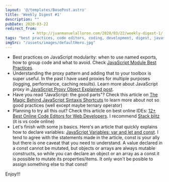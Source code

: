 ```yaml
---
layout: '@/templates/BasePost.astro'
title: 'Weekly Digest #1'
description: ""
pubDate: 2020-03-22
redirect_from: 
            - http://juanmanuelalloron.com/2020/03/22/weekly-digest-1/
tags: "best practices, code editors, coding, development, digest, javascript, js, vanilla JavaScript, Weekly Digest"
imgSrc: "/assets/images/defaultHero.jpg"
---
```

- Best practices on JavaScript modularity: when to use named exports, how to group code and what to avoid. Check [JavaScript Module Best Practices](https://dmitripavlutin.com/javascript-modules-best-practices/).
- Understanding the proxy pattern and adding that to your toolbox is super useful. In the past I have used proxies for multiple purposes (logging, performance, caching results). Learn more about JavaScript proxy in [JavaScript Proxy Object Explained post](https://areknawo.com/javascript-proxy-object-explained/).
- Have you read "JavaScript: the good parts"? Check this article on [The Magic Behind JavaScript Sintaxis Shortcuts](https://areknawo.com/the-magic-behind-javascript-syntax-shortcuts/) to learn more about not so good practices (well except maybe ternary operator)
- Planning to try all this out? Check this article on best online IDEs: [12+ Best Online Code Editors for Web Developers](https://flatlogic.com/blog/12-best-online-code-editors-for-web-developers/). I recommend [Stack blitz](https://stackblitz.com/) (it is vs code online)
- Let's finish with some js basics. Here's an article that quickly explains how to declare variables: [JavaScript Variables: var and let and const](https://www.prestonlamb.com/blog/javascript-variables-var-and-let-and-const). I tend to agree with the statements made in the article, const is your ally but there is one caveat that you need to understand. A value declared in a const cannot be mutated, but objects or arrays are always mutable constructs, so while you can declare an object or an array as a const it is possible to mutate its properties/items. It only won't be posible to assign something else to that const!

Enjoy!!!
